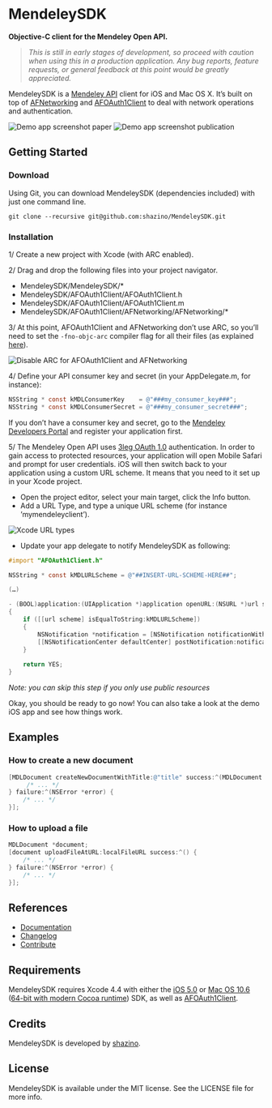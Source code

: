 # MendeleySDK
**Objective-C client for the Mendeley Open API.**

> _This is still in early stages of development, so proceed with caution when using this in a production application.
> Any bug reports, feature requests, or general feedback at this point would be greatly appreciated._

MendeleySDK is a [Mendeley API](http://apidocs.mendeley.com) client for iOS and Mac OS X. It’s built on top of [AFNetworking](http://www.github.com/AFNetworking/AFNetworking) and [AFOAuth1Client](http://www.github.com/AFNetworking/AFOAuth1Client) to deal with network operations and authentication.

![Demo app screenshot paper](https://github.com/shazino/MendeleySDK/wiki/images/demo-app-screenshot-paper.png) ![Demo app screenshot publication](https://github.com/shazino/MendeleySDK/wiki/images/demo-app-screenshot-pub.png)

## Getting Started

### Download

Using Git, you can download MendeleySDK (dependencies included) with just one command line.

```
git clone --recursive git@github.com:shazino/MendeleySDK.git
```

### Installation

1/ Create a new project with Xcode (with ARC enabled).

2/ Drag and drop the following files into your project navigator.

- MendeleySDK/MendeleySDK/*
- MendeleySDK/AFOAuth1Client/AFOAuth1Client.h
- MendeleySDK/AFOAuth1Client/AFOAuth1Client.m
- MendeleySDK/AFOAuth1Client/AFNetworking/AFNetworking/*

3/ At this point, AFOAuth1Client and AFNetworking don’t use ARC, so you’ll need to set the `-fno-objc-arc` compiler flag for all their files (as explained [here](http://stackoverflow.com/questions/6646052/how-can-i-disable-arc-for-a-single-file-in-a-project)).

![Disable ARC for AFOAuth1Client and AFNetworking](https://github.com/shazino/MendeleySDK/wiki/images/Xcode-disable-ARC.png)

4/ Define your API consumer key and secret (in your AppDelegate.m, for instance):

```objective-c
NSString * const kMDLConsumerKey    = @"###my_consumer_key###";
NSString * const kMDLConsumerSecret = @"###my_consumer_secret###";
```

If you don’t have a consumer key and secret, go to the [Mendeley Developers Portal](http://dev.mendeley.com/applications/register/) and register your application first.

5/ The Mendeley Open API uses [3leg OAuth 1.0](http://apidocs.mendeley.com/home/authentication) authentication. In order to gain access to protected resources, your application will open Mobile Safari and prompt for user credentials. iOS will then switch back to your application using a custom URL scheme. It means that you need to it set up in your Xcode project.

- Open the project editor, select your main target, click the Info button.
- Add a URL Type, and type a unique URL scheme (for instance ’mymendeleyclient’).

![Xcode URL types](https://github.com/shazino/MendeleySDK/wiki/images/Xcode-URL-types.png)

- Update your app delegate to notify MendeleySDK as following:

```objective-c
#import "AFOAuth1Client.h"

NSString * const kMDLURLScheme = @"##INSERT-URL-SCHEME-HERE##";

(…)

- (BOOL)application:(UIApplication *)application openURL:(NSURL *)url sourceApplication:(NSString *)sourceApplication annotation:(id)annotation
{
    if ([[url scheme] isEqualToString:kMDLURLScheme])
    {
        NSNotification *notification = [NSNotification notificationWithName:kAFApplicationLaunchedWithURLNotification object:nil userInfo:[NSDictionary dictionaryWithObject:url forKey:kAFApplicationLaunchOptionsURLKey]];
        [[NSNotificationCenter defaultCenter] postNotification:notification];
    }
    
    return YES;
}
```
_Note: you can skip this step if you only use public resources_

Okay, you should be ready to go now! You can also take a look at the demo iOS app and see how things work.

## Examples

### How to create a new document

```objective-c
[MDLDocument createNewDocumentWithTitle:@"title" success:^(MDLDocument *document) {
     /* ... */
} failure:^(NSError *error) {
    /* ... */
}];
```

### How to upload a file

```objective-c
MDLDocument *document;
[document uploadFileAtURL:localFileURL success:^() {
    /* ... */
} failure:^(NSError *error) {
    /* ... */
}];
```

## References

- [Documentation](http://shazino.github.com/MendeleySDK/)
- [Changelog](https://github.com/shazino/MendeleySDK/wiki/Changelog)
- [Contribute](https://github.com/shazino/MendeleySDK/wiki/Contribute)

## Requirements

MendeleySDK requires Xcode 4.4 with either the [iOS 5.0](http://developer.apple.com/library/ios/#releasenotes/General/WhatsNewIniPhoneOS/Articles/iOS5.html) or [Mac OS 10.6](http://developer.apple.com/library/mac/#releasenotes/MacOSX/WhatsNewInOSX/Articles/MacOSX10_6.html#//apple_ref/doc/uid/TP40008898-SW7) ([64-bit with modern Cocoa runtime](https://developer.apple.com/library/mac/#documentation/Cocoa/Conceptual/ObjCRuntimeGuide/Articles/ocrtVersionsPlatforms.html)) SDK, as well as [AFOAuth1Client](https://github.com/AFNetworking/AFOAuth1Client).

## Credits

MendeleySDK is developed by [shazino](http://www.shazino.com).

## License

MendeleySDK is available under the MIT license. See the LICENSE file for more info.